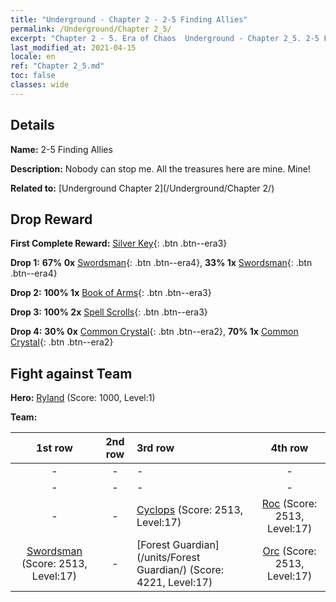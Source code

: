 ```yaml
---
title: "Underground - Chapter 2 - 2-5 Finding Allies"
permalink: /Underground/Chapter 2_5/
excerpt: "Chapter 2 - 5. Era of Chaos  Underground - Chapter 2_5. 2-5 Finding Allies"
last_modified_at: 2021-04-15
locale: en
ref: "Chapter 2_5.md"
toc: false
classes: wide
---
```


## Details

 **Name:** 2-5 Finding Allies

 **Description:** Nobody can stop me. All the treasures here are mine. Mine!

 **Related to:** [Underground Chapter 2](/Underground/Chapter 2/)

## Drop Reward

 **First Complete Reward:** [Silver Key](/Items/con_693/){: .btn .btn--era3}

 **Drop 1:** **67% 0x** [Swordsman](/Items/unt_193/){: .btn .btn--era4}, **33% 1x** [Swordsman](/Items/unt_193/){: .btn .btn--era4}

 **Drop 2:** **100% 1x** [Book of Arms](/Items/mat_18/){: .btn .btn--era3}

 **Drop 3:** **100% 2x** [Spell Scrolls](/Items/con_694/){: .btn .btn--era3}

 **Drop 4:** **30% 0x** [Common Crystal](/Items/mat_11/){: .btn .btn--era2}, **70% 1x** [Common Crystal](/Items/mat_11/){: .btn .btn--era2}


## Fight against Team
 **Hero:** [Ryland](/heroes/Ryland/) (Score: 1000, Level:1)

 **Team:**


  | 1st row | 2nd row | 3rd row | 4th row |
  |:----:|:----:|:----|:----:|
  | - | - | - | - |
  | - | - | - | - |
  | - | - | [Cyclops](/units/Cyclops/) (Score: 2513, Level:17)  | [Roc](/units/Roc/) (Score: 2513, Level:17)  |
  | [Swordsman](/units/Swordsman/) (Score: 2513, Level:17)  | - | [Forest Guardian](/units/Forest Guardian/) (Score: 4221, Level:17)  | [Orc](/units/Orc/) (Score: 2513, Level:17)  |


